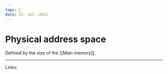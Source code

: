 ```yaml
---
tags: 🌱
date: 23--Jul--2022
---
```


# Physical address space

Defined by the size of the [[Main memory]]. 

---
Links: 